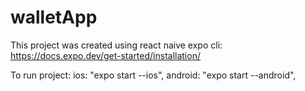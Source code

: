# walletApp
This project was created using react naive expo cli: https://docs.expo.dev/get-started/installation/

To run project: 
ios: "expo start --ios",
android: "expo start --android",
